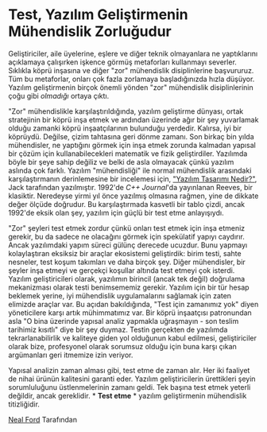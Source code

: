 # Test, Yazılım Geliştirmenin Mühendislik Zorluğudur

Geliştiriciler, aile üyelerine, eşlere ve diğer teknik olmayanlara ne yaptıklarını açıklamaya çalışırken işkence görmüş metaforları kullanmayı severler. Sıklıkla köprü inşasına ve diğer "zor" mühendislik disiplinlerine başvururuz. Tüm bu metaforlar, onları çok fazla zorlamaya başladığınızda hızla düşüyor. Yazılım geliştirmenin birçok önemli yönden "zor" mühendislik disiplinlerinin çoğu gibi *olmadığı* ortaya çıktı.

"Zor" mühendislikle karşılaştırıldığında, yazılım geliştirme dünyası, ortak stratejinin bir köprü inşa etmek ve ardından üzerinde ağır bir şey yuvarlamak olduğu zamanki köprü inşaatçılarının bulunduğu yerdedir. Kalırsa, iyi bir köprüydü. Değilse, çizim tahtasına geri dönme zamanı. Son birkaç bin yılda mühendisler, ne yaptığını görmek için inşa etmek zorunda kalmadan yapısal bir çözüm için kullanabilecekleri matematik ve fizik geliştirdiler. Yazılımda böyle bir şeye sahip değiliz ve belki de asla olmayacak çünkü yazılım aslında çok farklı. Yazılım "mühendisliği" ile normal mühendislik arasındaki karşılaştırmanın derinlemesine bir incelemesi için, ["Yazılım Tasarımı Nedir?"](http://www.developerdotstar.com/mag/articles/reeves_design.html), Jack tarafından yazılmıştır. 1992'de *C++ Journal*'da yayınlanan Reeves, bir klasiktir. Neredeyse yirmi yıl önce yazılmış olmasına rağmen, yine de dikkate değer ölçüde doğrudur. Bu karşılaştırmada kasvetli bir tablo çizdi, ancak 1992'de eksik olan şey, yazılım için güçlü bir test etme anlayışıydı.

"Zor" şeyleri test etmek zordur çünkü onları test etmek için inşa etmeniz gerekir, bu da sadece ne olacağını görmek için spekülatif yapıyı caydırır. Ancak yazılımdaki yapım süreci gülünç derecede ucuzdur. Bunu yapmayı kolaylaştıran eksiksiz bir araçlar ekosistemi geliştirdik: birim testi, sahte nesneler, test koşum takımları ve daha birçok şey. Diğer mühendisler, bir şeyler inşa etmeyi ve gerçekçi koşullar altında test etmeyi çok isterdi. Yazılım geliştiricileri olarak, yazılımın birincil (ancak tek değil) doğrulama mekanizması olarak testi benimsememiz gerekir. Yazılım için bir tür hesap beklemek yerine, iyi mühendislik uygulamalarını sağlamak için zaten elimizde araçlar var. Bu açıdan bakıldığında, "Test için zamanımız yok" diyen yöneticilere karşı artık mühimmatımız var. Bir köprü inşaatçısı patronundan asla "O bina üzerinde yapısal analiz yapmakla uğraşmayın - son teslim tarihimiz kısıtlı" diye bir şey duymaz. Testin gerçekten de yazılımda tekrarlanabilirlik ve kaliteye giden yol olduğunun kabul edilmesi, geliştiriciler olarak bize, profesyonel olarak sorumsuz olduğu için buna karşı çıkan argümanları geri itmemize izin veriyor.

Yapısal analizin zaman alması gibi, test etme de zaman alır. Her iki faaliyet de nihai ürünün kalitesini garanti eder. Yazılım geliştiricilerin ürettikleri şeyin sorumluluğunu üstlenmelerinin zamanı geldi. Tek başına test etmek yeterli değildir, ancak gereklidir. * **Test etme** * yazılım geliştirmenin mühendislik titizliğidir.

[Neal Ford](http://programmer.97things.oreilly.com/wiki/index.php/Neal_Ford) Tarafından